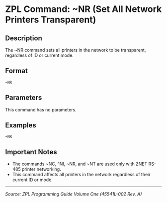 # ZPL Command: ~NR (Set All Network Printers Transparent)

## Description
The ~NR command sets all printers in the network to be transparent, regardless of ID or current mode.

## Format
```
~NR
```

## Parameters
This command has no parameters.

## Examples
```
~NR
```

## Important Notes
- The commands ~NC, ^NI, ~NR, and ~NT are used only with ZNET RS-485 printer networking.
- This command affects all printers in the network regardless of their current ID or mode.

---
*Source: ZPL Programming Guide Volume One (45541L-002 Rev. A)*